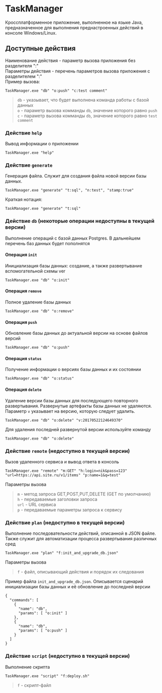 # TaskManager
Кроссплатформенное приложение, выполненное на языке Java, предназначенное для выполнения преднастроенных действий в консоле Windows/Linux. 
## Доступные действия
Наименование действия - параметр вызова приложения без разделителя ":"   
Параметры действия - перечень параметров вызова приложения с разделителем ":"   
Пример вызова:
```
TaskManager.exe "db" "o:push" "c:test comment"
```
>`db` - указывает, что будет выполнена команда работы с базой данных  
>`o` - параметр вызова комманды `db`, значение которого равно `push`  
>`c` - параметр вызова комманды `db`, значение которого равно `test comment`  
### Действие `help`
Вывод информации о приложении
```
TaskManager.exe "help"
```
### Действие `generate`
Генерация файла. Служит для создания файла новой версии базы данных.
```
TaskManager.exe "generate" "t:sql", "n:test", "stamp:true"
```
 Краткая нотация:
```
TaskManager.exe "generate" "t:sql"
```
### Действие `db` (некоторые операции недоступны в текущей версии)
Выполнение операций с базой данных Postgres. В дальнейшем перечень баз данных будет пополнятся
#### Операция `init`
Инициализация базы данных: создание, а также развертывание вспомогательной схемы ver
```
TaskManager.exe "db" "o:init"
```
#### Операция `remove`
Полное удаление базы данных
```
TaskManager.exe "db" "o:remove"
```
#### Операция `push`
Обновление базы данных до актуальной версии на основе файлов версий
```
TaskManager.exe "db" "o:push"
```
#### Операция `status`
Получение информации о версиях базы данных и их состоянии
```
TaskManager.exe "db" "o:status"
```
#### Операция `delete`
Удаление версии базы данных для последующего повторного развертывания. Развернутые артефакты базы данных не удаляются. Параметр `v` указывает на версию, которую следует удалить.
```
TaskManager.exe "db" "o:delete" "v:20170522124649370"
```
Для удаления последней развернутой версии используйте команду
```
TaskManager.exe "db" "o:delete"
```
### Действие `remote` (недоступно в текущей версии)
Вызов удаленного сервиса и вывод ответа в консоль
```
TaskManager.exe "remote" "m:GET" "h:login=nik&pass=123" "url=https://api.site.ru/v1/items" "p:name=1&q=test"
```
Параметры вызова   
>`m` - метод запроса GET,POST,PUT,DELETE (GET по умолчанию)   
>`h` - передаваемые заголовки запроса   
>`url` - URL сервиса  
>`p` - передаваемые параметры запроса к сервису  
### Действие `plan` (недоступно в текущей версии)
Выполнение последовательности действий, описанной в JSON файле. Также служит для автоматизации процесса развертывания различных сред
```
TaskManager.exe "plan" "f:init_and_upgrade_db.json"
```
Параметры вызова   
>`f` - файл, описывающий действия и порядок их следования   

Пример файла `init_and_upgrade_db.json`. Описывается сценарий инициализации базы данных и её обновление до последней версии
```
{
  "commands": [
    {
      "name": "db",
      "params": [ "o:init" ]
    },
    {
      "name": "db",
      "params": [ "o:push" ]
    }
  ]
}
```
### Действие `script` (недоступно в текущей версии)
Выполнение скрипта
```
TaskManager.exe "script" "f:deploy.sh"
```
>`f` - скрипт-файл 